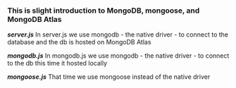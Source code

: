 ### This is slight introduction to MongoDB, mongoose, and MongoDB Atlas

***server.js*** In server.js we use mongodb - the native driver - to connect to the database
and the db is hosted on MongoDB Atlas

***mongodb.js*** In mongodb.js we use mongodb - the native driver - to connect to the db
this time it hosted locally

***mongoose.js*** That time we use mongoose instead of the native driver
